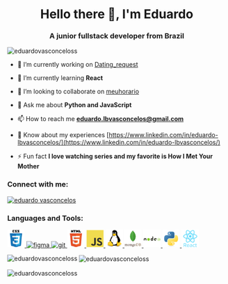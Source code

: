 <h1 align="center">Hello there 👋, I'm Eduardo</h1>
<h3 align="center">A junior fullstack developer from Brazil</h3>

<p align="left"> <img src="https://komarev.com/ghpvc/?username=eduardovasconceloss&label=Profile%20views&color=0e75b6&style=flat" alt="eduardovasconceloss" /> </p>

- 🔭 I’m currently working on [Dating_request](https://github.com/EduardoVasconceloss/Dating_request)

- 🌱 I’m currently learning **React**

- 👯 I’m looking to collaborate on [meuhorario](https://github.com/rodrigorgs/meuhorario)

- 💬 Ask me about **Python and JavaScript**

- 📫 How to reach me **eduardo.lbvasconcelos@gmail.com**

- 📄 Know about my experiences [https://www.linkedin.com/in/eduardo-lbvasconcelos/](https://www.linkedin.com/in/eduardo-lbvasconcelos/)

- ⚡ Fun fact **I love watching series and my favorite is How I Met Your Mother**

<h3 align="left">Connect with me:</h3>
<p align="left">
<a href="https://linkedin.com/in/eduardo vasconcelos" target="blank"><img align="center" src="https://raw.githubusercontent.com/rahuldkjain/github-profile-readme-generator/master/src/images/icons/Social/linked-in-alt.svg" alt="eduardo vasconcelos" height="30" width="40" /></a>
</p>

<h3 align="left">Languages and Tools:</h3>
<p align="left"> <a href="https://www.w3schools.com/css/" target="_blank" rel="noreferrer"> <img src="https://raw.githubusercontent.com/devicons/devicon/master/icons/css3/css3-original-wordmark.svg" alt="css3" width="40" height="40"/> </a> <a href="https://www.figma.com/" target="_blank" rel="noreferrer"> <img src="https://www.vectorlogo.zone/logos/figma/figma-icon.svg" alt="figma" width="40" height="40"/> </a> <a href="https://git-scm.com/" target="_blank" rel="noreferrer"> <img src="https://www.vectorlogo.zone/logos/git-scm/git-scm-icon.svg" alt="git" width="40" height="40"/> </a> <a href="https://www.w3.org/html/" target="_blank" rel="noreferrer"> <img src="https://raw.githubusercontent.com/devicons/devicon/master/icons/html5/html5-original-wordmark.svg" alt="html5" width="40" height="40"/> </a> <a href="https://developer.mozilla.org/en-US/docs/Web/JavaScript" target="_blank" rel="noreferrer"> <img src="https://raw.githubusercontent.com/devicons/devicon/master/icons/javascript/javascript-original.svg" alt="javascript" width="40" height="40"/> </a> <a href="https://www.linux.org/" target="_blank" rel="noreferrer"> <img src="https://raw.githubusercontent.com/devicons/devicon/master/icons/linux/linux-original.svg" alt="linux" width="40" height="40"/> </a> <a href="https://www.mongodb.com/" target="_blank" rel="noreferrer"> <img src="https://raw.githubusercontent.com/devicons/devicon/master/icons/mongodb/mongodb-original-wordmark.svg" alt="mongodb" width="40" height="40"/> </a> <a href="https://nodejs.org" target="_blank" rel="noreferrer"> <img src="https://raw.githubusercontent.com/devicons/devicon/master/icons/nodejs/nodejs-original-wordmark.svg" alt="nodejs" width="40" height="40"/> </a> <a href="https://www.python.org" target="_blank" rel="noreferrer"> <img src="https://raw.githubusercontent.com/devicons/devicon/master/icons/python/python-original.svg" alt="python" width="40" height="40"/> </a> <a href="https://reactjs.org/" target="_blank" rel="noreferrer"> <img src="https://raw.githubusercontent.com/devicons/devicon/master/icons/react/react-original-wordmark.svg" alt="react" width="40" height="40"/> </a> </p>

<p><img align="left" src="https://github-readme-stats.vercel.app/api/top-langs?username=eduardovasconceloss&show_icons=true&locale=en&layout=compact" alt="eduardovasconceloss" /></p>

<p>&nbsp;<img align="center" src="https://github-readme-stats.vercel.app/api?username=eduardovasconceloss&show_icons=true&locale=en" alt="eduardovasconceloss" /></p>

<p><img align="center" src="https://github-readme-streak-stats.herokuapp.com/?user=eduardovasconceloss&" alt="eduardovasconceloss" /></p>
